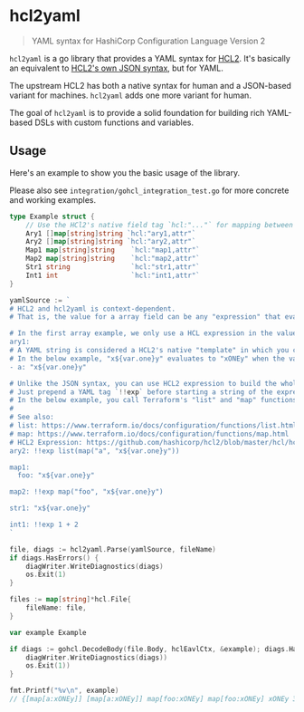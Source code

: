 # hcl2yaml

> YAML syntax for HashiCorp Configuration Language Version 2

`hcl2yaml` is a go library that provides a YAML syntax for [HCL2](https://github.com/hashicorp/hcl/tree/hcl2). It's basically an equivalent to [HCL2's own JSON syntax](https://github.com/hashicorp/hcl/tree/hcl2/json), but for YAML.

The upstream HCL2 has both a native syntax for human and a JSON-based variant for machines. `hcl2yaml` adds one more variant for human.

The goal of `hcl2yaml` is to provide a solid foundation for building rich YAML-based DSLs with custom functions and variables.

## Usage

Here's an example to show you the basic usage of the library.

Please also see `integration/gohcl_integration_test.go` for more concrete and working examples.

```go
type Example struct {
	// Use the HCl2's native field tag `hcl:"..."` for mapping between HCL <-> Go
	Ary1 []map[string]string `hcl:"ary1,attr"`
	Ary2 []map[string]string `hcl:"ary2,attr"`
	Map1 map[string]string    `hcl:"map1,attr"`
	Map2 map[string]string    `hcl:"map2,attr"`
	Str1 string               `hcl:"str1,attr"`
	Int1 int                  `hcl:"int1,attr"`
}

yamlSource := `
# HCL2 and hcl2yaml is context-dependent.
# That is, the value for a array field can be any "expression" that evaluates to a YAML array.

# In the first array example, we only use a HCL expression in the value of the YAML hash in the array.
ary1:
# A YAML string is considered a HCL2's native "template" in which you can use the interpolation syntax.
# In the below example, "x${var.one}y" evaluates to "xONEy" when the variable `var.one` is set to `ONE` in the HCL2 eval context.
- a: "x${var.one}y"

# Unlike the JSON syntax, you can use HCL2 expression to build the whole array.
# Just prepend a YAML tag `!!exp` before starting a string of the expression
# In the below example, you call Terraform's "list" and "map" functions to build the array.
#
# See also:
# list: https://www.terraform.io/docs/configuration/functions/list.html
# map: https://www.terraform.io/docs/configuration/functions/map.html
# HCL2 Expression: https://github.com/hashicorp/hcl2/blob/master/hcl/hclsyntax/spec.md#expressions
ary2: !!exp list(map("a", "x${var.one}y"))

map1:
  foo: "x${var.one}y"

map2: !!exp map("foo", "x${var.one}y")

str1: "x${var.one}y"

int1: !!exp 1 + 2
`

file, diags := hcl2yaml.Parse(yamlSource, fileName)
if diags.HasErrors() {
	diagWriter.WriteDiagnostics(diags)
	os.Exit(1)
}

files := map[string]*hcl.File{
    fileName: file,
}

var example Example

if diags := gohcl.DecodeBody(file.Body, hclEavlCtx, &example); diags.HasErrors() {)
	diagWriter.WriteDiagnostics(diags))
	os.Exit(1))
}

fmt.Printf("%v\n", example)
// {[map[a:xONEy]] [map[a:xONEy]] map[foo:xONEy] map[foo:xONEy] xONEy 3}
```
